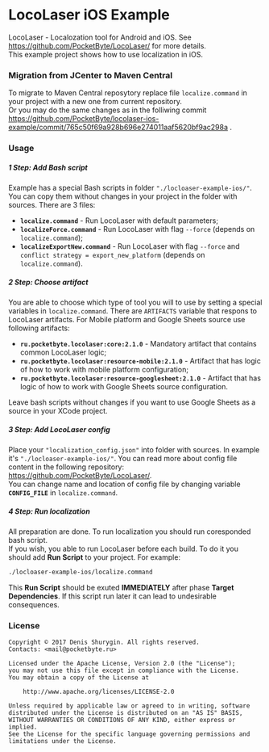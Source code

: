 # LocoLaser iOS Example
LocoLaser - Localozation tool for Android and iOS. See https://github.com/PocketByte/LocoLaser/ for more details.
<br>This example project shows how to use localization in iOS.

### Migration from JCenter to Maven Central
To migrate to Maven Central reposytory replace file `localize.command` in your project with a new one from current repository.  
Or you may do the same changes as in the folliwing commit https://github.com/PocketByte/locolaser-ios-example/commit/765c50f69a928b696e274011aaf5620bf9ac298a .

### Usage
##### 1 Step: Add Bash script
Example has a special Bash scripts in folder `"./locloaser-example-ios/"`. You can copy them without changes in your project in the folder with sources. There are 3 files:
- **`localize.command`** - Run LocoLaser with default parameters;
- **`localizeForce.command`** - Run LocoLaser with flag `--force` (depends on `localize.command`);
- **`localizeExportNew.command`** - Run LocoLaser with flag `--force` and `conflict strategy = export_new_platform` (depends on `localize.command`).

##### 2 Step: Choose artifact
You are able to choose which type of tool you will to use by setting a special variables in `localize.command`. There are `ARTIFACTS` variable that respons to LocoLaser artifacts. For Mobile platform and Google Sheets source use following artifacts:
- **`ru.pocketbyte.locolaser:core:2.1.0`** - Mandatory artifact that contains common LocoLaser logic;
- **`ru.pocketbyte.locolaser:resource-mobile:2.1.0`** - Artifact that has logic of how to work with mobile platform configuration;
- **`ru.pocketbyte.locolaser:resource-googlesheet:2.1.0`** - Artifact that has logic of how to work with Google Sheets source configuration.

Leave bash scripts without changes if you want to use Google Sheets as a source in your XCode project.

##### 3 Step: Add LocoLaser config
Place your `"localization_config.json"` into folder with sources. In example it's `"./locloaser-example-ios/"`. You can read more about config file content in the following repository: https://github.com/PocketByte/LocoLaser/.
<br>You can change name and location of config file by changing variable **`CONFIG_FILE`** in `localize.command`.

##### 4 Step: Run localization
All preparation are done. To run localization you should run coresponded bash script.
<br> If you wish, you able to run LocoLaser before each build. To do it you should add **Run Script** to your project. For example:
``` Bash
./locloaser-example-ios/localize.command
```
This **Run Script** should be exuted **IMMEDIATELY** after phase **Target Dependencies**. If this script run later it can lead to undesirable consequences.

### License
```
Copyright © 2017 Denis Shurygin. All rights reserved.
Contacts: <mail@pocketbyte.ru>

Licensed under the Apache License, Version 2.0 (the "License");
you may not use this file except in compliance with the License.
You may obtain a copy of the License at

    http://www.apache.org/licenses/LICENSE-2.0

Unless required by applicable law or agreed to in writing, software
distributed under the License is distributed on an "AS IS" BASIS,
WITHOUT WARRANTIES OR CONDITIONS OF ANY KIND, either express or implied.
See the License for the specific language governing permissions and
limitations under the License.
```

